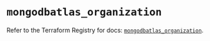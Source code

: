 # `mongodbatlas_organization`

Refer to the Terraform Registry for docs: [`mongodbatlas_organization`](https://registry.terraform.io/providers/mongodb/mongodbatlas/1.14.0/docs/resources/organization).
